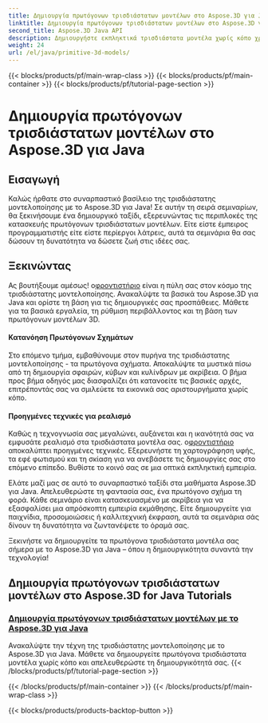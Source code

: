```yaml
---
title: Δημιουργία πρωτόγονων τρισδιάστατων μοντέλων στο Aspose.3D για Java
linktitle: Δημιουργία πρωτόγονων τρισδιάστατων μοντέλων στο Aspose.3D για Java
second_title: Aspose.3D Java API
description: Δημιουργήστε εκπληκτικά τρισδιάστατα μοντέλα χωρίς κόπο χρησιμοποιώντας μαθήματα Aspose.3D για Java. Απελευθερώστε τη δημιουργικότητά σας με οδηγούς βήμα προς βήμα για τη δημιουργία πρωτόγονων μοντέλων 3D.
weight: 24
url: /el/java/primitive-3d-models/
---
```


{{< blocks/products/pf/main-wrap-class >}}
{{< blocks/products/pf/main-container >}}
{{< blocks/products/pf/tutorial-page-section >}}

# Δημιουργία πρωτόγονων τρισδιάστατων μοντέλων στο Aspose.3D για Java



## Εισαγωγή

Καλώς ήρθατε στο συναρπαστικό βασίλειο της τρισδιάστατης μοντελοποίησης με το Aspose.3D για Java! Σε αυτήν τη σειρά σεμιναρίων, θα ξεκινήσουμε ένα δημιουργικό ταξίδι, εξερευνώντας τις περιπλοκές της κατασκευής πρωτόγονων τρισδιάστατων μοντέλων. Είτε είστε έμπειρος προγραμματιστής είτε είστε περίεργοι λάτρεις, αυτά τα σεμινάρια θα σας δώσουν τη δυνατότητα να δώσετε ζωή στις ιδέες σας.

## Ξεκινώντας

 Ας βουτήξουμε αμέσως! ο[φροντιστήριο](./building-primitive-3d-models/) είναι η πύλη σας στον κόσμο της τρισδιάστατης μοντελοποίησης. Ανακαλύψτε τα βασικά του Aspose.3D για Java και ορίστε τη βάση για τις δημιουργικές σας προσπάθειες. Μάθετε για τα βασικά εργαλεία, τη ρύθμιση περιβάλλοντος και τη βάση των πρωτόγονων μοντέλων 3D.

#### Κατανόηση Πρωτόγονων Σχημάτων

Στο επόμενο τμήμα, εμβαθύνουμε στον πυρήνα της τρισδιάστατης μοντελοποίησης - τα πρωτόγονα σχήματα. Αποκαλύψτε τα μυστικά πίσω από τη δημιουργία σφαιρών, κύβων και κυλίνδρων με ακρίβεια. Ο βήμα προς βήμα οδηγός μας διασφαλίζει ότι κατανοείτε τις βασικές αρχές, επιτρέποντάς σας να σμιλεύετε τα εικονικά σας αριστουργήματα χωρίς κόπο.

#### Προηγμένες τεχνικές για ρεαλισμό

Καθώς η τεχνογνωσία σας μεγαλώνει, αυξάνεται και η ικανότητά σας να εμφυσάτε ρεαλισμό στα τρισδιάστατα μοντέλα σας. ο[φροντιστήριο](./building-primitive-3d-models/) αποκαλύπτει προηγμένες τεχνικές. Εξερευνήστε τη χαρτογράφηση υφής, τα εφέ φωτισμού και τη σκίαση για να ανεβάσετε τις δημιουργίες σας στο επόμενο επίπεδο. Βυθίστε το κοινό σας σε μια οπτικά εκπληκτική εμπειρία.

Ελάτε μαζί μας σε αυτό το συναρπαστικό ταξίδι στα μαθήματα Aspose.3D για Java. Απελευθερώστε τη φαντασία σας, ένα πρωτόγονο σχήμα τη φορά. Κάθε σεμινάριο είναι κατασκευασμένο με ακρίβεια για να εξασφαλίσει μια απρόσκοπτη εμπειρία εκμάθησης. Είτε δημιουργείτε για παιχνίδια, προσομοιώσεις ή καλλιτεχνική έκφραση, αυτά τα σεμινάρια σάς δίνουν τη δυνατότητα να ζωντανέψετε το όραμά σας.

Ξεκινήστε να δημιουργείτε τα πρωτόγονα τρισδιάστατα μοντέλα σας σήμερα με το Aspose.3D για Java – όπου η δημιουργικότητα συναντά την τεχνολογία!
## Δημιουργία πρωτόγονων τρισδιάστατων μοντέλων στο Aspose.3D for Java Tutorials
### [Δημιουργία πρωτόγονων τρισδιάστατων μοντέλων με το Aspose.3D για Java](./building-primitive-3d-models/)
Ανακαλύψτε την τέχνη της τρισδιάστατης μοντελοποίησης με το Aspose.3D για Java. Μάθετε να δημιουργείτε πρωτόγονα τρισδιάστατα μοντέλα χωρίς κόπο και απελευθερώστε τη δημιουργικότητά σας.
{{< /blocks/products/pf/tutorial-page-section >}}

{{< /blocks/products/pf/main-container >}}
{{< /blocks/products/pf/main-wrap-class >}}

{{< blocks/products/products-backtop-button >}}
